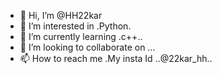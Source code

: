 - 👋 Hi, I’m @HH22kar
- 👀 I’m interested in .Python.
- 🌱 I’m currently learning .c++..
- 💞️ I’m looking to collaborate on ...
- 📫 How to reach me .My insta Id ..@22kar_hh..

<!---
HH22kar/His a  special ✨ repository because its `README.md` (this file) appears on your GitHub profile.
You can click the Preview link to take a look at your changes.
--->
